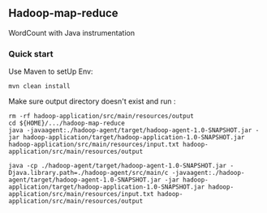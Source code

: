 ## Hadoop-map-reduce
WordCount with Java instrumentation

### Quick start
Use Maven to setUp Env:

    mvn clean install
    
Make sure output directory doesn't exist and run :

    rm -rf hadoop-application/src/main/resources/output
    cd ${HOME}/.../hadoop-map-reduce
    java -javaagent:./hadoop-agent/target/hadoop-agent-1.0-SNAPSHOT.jar -jar hadoop-application/target/hadoop-application-1.0-SNAPSHOT.jar hadoop-application/src/main/resources/input.txt hadoop-application/src/main/resources/output

    java -cp ./hadoop-agent/target/hadoop-agent-1.0-SNAPSHOT.jar -Djava.library.path=./hadoop-agent/src/main/c -javaagent:./hadoop-agent/target/hadoop-agent-1.0-SNAPSHOT.jar -jar hadoop-application/target/hadoop-application-1.0-SNAPSHOT.jar hadoop-application/src/main/resources/input.txt hadoop-application/src/main/resources/output
